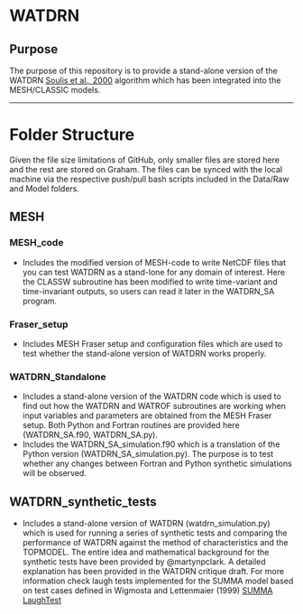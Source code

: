 # WATDRN
## Purpose
The purpose of this repository is to provide a stand-alone version of the WATDRN [Soulis et al., 2000]( https://www.tandfonline.com/doi/abs/10.1080/07055900.2000.9649648) algorithm which has been integrated into the MESH/CLASSIC models. 

___
# Folder Structure
Given the file size limitations of GitHub, only smaller files are stored here and the rest are stored on Graham. The files can be synced with the local machine via the respective push/pull bash scripts included in the Data/Raw and Model folders.


## MESH

### MESH_code 
- Includes the modified version of MESH-code to write NetCDF files that you can test WATDRN as a stand-lone for any domain of interest. Here the CLASSW subroutine has been modified to write time-variant and time-invariant outputs, so users can read it later in the WATDRN_SA program.

### Fraser_setup
- Includes MESH Fraser setup and configuration files which are used to test whether the stand-alone version of WATDRN works properly. 

### WATDRN_Standalone
- Includes a stand-alone version of the WATDRN code which is used to find out how the WATDRN and WATROF subroutines are working when input variables and parameters are obtained from the MESH Fraser setup. Both Python and Fortran routines are provided here (WATDRN_SA.f90, WATDRN_SA.py). 
- Includes the WATDRN_SA_simulation.f90 which is a translation of the Python version (WATDRN_SA_simulation.py). The purpose is to test whether any changes between Fortran and Python synthetic simulations will be observed.

## WATDRN_synthetic_tests
- Includes a stand-alone version of WATDRN (watdrn_simulation.py) which is used for running a series of synthetic tests and comparing the performance of WATDRN against the method of characteristics and the TOPMODEL. The entire idea and mathematical background for the synthetic tests have been provided by @martynpclark. A detailed explanation has been provided in the WATDRN critique draft. For more information check laugh tests implemented for the SUMMA model based on test cases defined in Wigmosta and Lettenmaier (1999) [SUMMA LaughTest](https://github.com/CH-Earth/laughTests/tree/master/lt4_wigmosta1994)  
   

